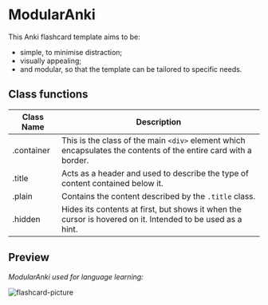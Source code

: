 # ModularAnki
This Anki flashcard template aims to be:
* simple, to minimise distraction;
* visually appealing;
* and modular, so that the template can be tailored to specific needs.

## Class functions

Class Name | Description
---------- | -----------
.container | This is the class of the main `<div>` element which encapsulates the contents of the entire card with a border.
.title | Acts as a header and used to describe the type of content contained below it.
.plain | Contains the content described by the `.title` class.
.hidden | Hides its contents at first, but shows it when the cursor is hovered on it. Intended to be used as a hint.

## Preview

*ModularAnki used for language learning:*

![flashcard-picture](https://raw.githubusercontent.com/smolbrain/ModularAnki/master/translation-back-screenshot.png)

